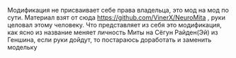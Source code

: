 Модификация не присваивает себе права владельца, это мод на мод по сути.
Материал взят от сюда https://github.com/VinerX/NeuroMita , руки целовал этому человеку.
Что представляет из себя это модификация, как ясно из название меняет личность Миты на Сёгун Райден(Эй) из Геншина, если руки дойдут, то постараюсь доработать и заменить модельку
